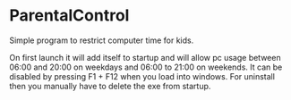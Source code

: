 # ParentalControl
Simple program to restrict computer time for kids.

On first launch it will add itself to startup and will allow pc usage between 06:00 and 20:00 on weekdays and 06:00 to 21:00 on weekends.
It can be disabled by pressing F1 + F12 when you load into windows.
For uninstall then you manually have to delete the exe from startup.
